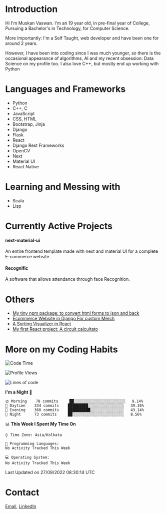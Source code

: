<!-- - I’m currently working on:
&nbsp;&nbsp;&nbsp;&nbsp;&nbsp;&nbsp; *Circuits*[https://muskanvaswan.github.io/circuits] which, as the name suggests,  is a calculator for solving circuits with ease. This is my first React project
#### I’m currently learning : 
&nbsp;&nbsp;&nbsp;&nbsp;&nbsp;&nbsp; React.js
#### Ask me about:
&nbsp;&nbsp;&nbsp;&nbsp;&nbsp;&nbsp; Anything
#### How to reach me:
&nbsp;&nbsp;&nbsp;&nbsp;&nbsp;&nbsp; Email[mailto:muskanvaswan@gmail.com] LinkedIn[https://www.linkedin.com/in/muskan-vaswan?lipi=urn%3Ali%3Apage%3Ad_flagship3_profile_view_base_contact_details%3B%2FQpdlv5fQ12Ru4DkW2TysA%3D%3D]
#### Pronouns:
&nbsp;&nbsp;&nbsp;&nbsp;&nbsp;&nbsp; Her -->

# Introduction
Hi I'm Muskan Vaswan.
I'm an 19 year old,
in pre-final year of College,
Pursuing a Bachelor's in Technology, for Computer Science.

More Importantly: I'm a Self Taught, web developer and have been one for around 2 years.

However, I have been into coding since I was much younger, so there is the occasional appearance of algorithms, AI and my recent obsession: Data Science on my profile too. I also love C++, but mostly end up working with Python


# Languages and Frameworks

- Python
- C++, C
- JavaScript
- CSS, HTML 
- Bootstrap, Jinja
- Django
- Flask
- React 
- Django Rest Frameworks
- OpenCV
- Next
- Material UI
- React Native

# Learning and Messing with 

- Scala 
- Lisp

# Currently Active Projects

#### next-material-ui
An entire frontend template made with next and material UI for a complete E-commerce website.

#### Recognific
A software that allows attendance through face Recognition.

# Others
- [My tiny npm package: to convert html forms to json and back](https://www.npmjs.com/package/forms-dynamically)
- [Ecommerce Website in Django For custom Merch](https://merch-commerce.herokuapp.com/)
- [A Sorting Visualizer in React](https://muskanvaswan.github.io/SortingVisualizer/)
- [My first React project: A circuit calcultato](https://muskanvaswan.github.io/circuits)

# More on my Coding Habits

<!--START_SECTION:waka-->
![Code Time](http://img.shields.io/badge/Code%20Time-527%20hrs%2050%20mins-blue)

![Profile Views](http://img.shields.io/badge/Profile%20Views-12-blue)

![Lines of code](https://img.shields.io/badge/From%20Hello%20World%20I%27ve%20Written--821%20Thousand%20lines%20of%20code-blue)

**I'm a Night 🦉** 

```text
🌞 Morning    78 commits     ██░░░░░░░░░░░░░░░░░░░░░░░   9.14% 
🌆 Daytime    334 commits    █████████░░░░░░░░░░░░░░░░   39.16% 
🌃 Evening    368 commits    ██████████░░░░░░░░░░░░░░░   43.14% 
🌙 Night      73 commits     ██░░░░░░░░░░░░░░░░░░░░░░░   8.56%

```


📊 **This Week I Spent My Time On** 

```text
⌚︎ Time Zone: Asia/Kolkata

💬 Programming Languages: 
No Activity Tracked This Week

💻 Operating System: 
No Activity Tracked This Week

```


 Last Updated on 27/09/2022 08:30:14 UTC
<!--END_SECTION:waka-->

# Contact

[Email](mailto:muskanvaswan@gmail.com), [LinkedIn](https://www.linkedin.com/in/muskan-vaswan?lipi=urn%3Ali%3Apage%3Ad_flagship3_profile_view_base_contact_details%3B%2FQpdlv5fQ12Ru4DkW2TysA%3D%3D)



